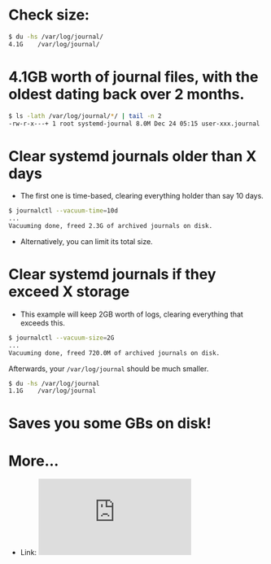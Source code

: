 # Check size:

```bash
$ du -hs /var/log/journal/
4.1G	/var/log/journal/
```

# 4.1GB worth of journal files, with the oldest dating back over 2 months.

```bash
$ ls -lath /var/log/journal/*/ | tail -n 2
-rw-r-x---+ 1 root systemd-journal 8.0M Dec 24 05:15 user-xxx.journal
```

# Clear systemd journals older than X days
 - The first one is time-based, clearing everything holder than say 10 days.
 
```bash
$ journalctl --vacuum-time=10d
...
Vacuuming done, freed 2.3G of archived journals on disk.
```
- Alternatively, you can limit its total size.

# Clear systemd journals if they exceed X storage

- This example will keep 2GB worth of logs, clearing everything that exceeds this.

```bash
$ journalctl --vacuum-size=2G
...
Vacuuming done, freed 720.0M of archived journals on disk.
```
Afterwards, your `/var/log/journal` should be much smaller.

```bash
$ du -hs /var/log/journal
1.1G	/var/log/journal
```
# Saves you some GBs on disk!

# More...
- Link: ![Read](https://www.freedesktop.org/software/systemd/man/journald.conf.html)














